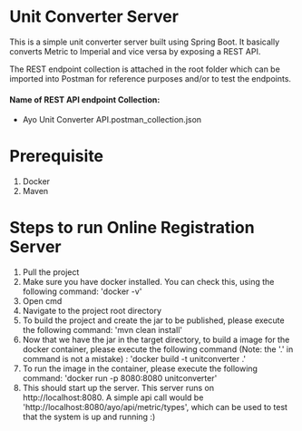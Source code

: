 # Unit Converter Server
This is a simple unit converter server built using Spring Boot. 
It basically converts Metric to Imperial and vice versa by exposing a REST API.

The REST endpoint collection is attached in the root folder which can be imported into Postman 
for reference purposes and/or to test the endpoints.

#### Name of REST API endpoint Collection:
* Ayo Unit Converter API.postman_collection.json

# Prerequisite
1. Docker
2. Maven

# Steps to run Online Registration Server
1. Pull the project 
2. Make sure you have docker installed. You can check this, using the following command: 'docker -v'
3. Open cmd
4. Navigate to the project root directory
5. To build the project and create the jar to be published, please execute the following command: 'mvn clean install'   
6. Now that we have the jar in the target directory, to build a image for the docker container, please execute the 
   following command (Note: the '.' in command is not a mistake) : 'docker build -t unitconverter .' 
6. To run the image in the container, please execute the following command: 'docker run -p 8080:8080 unitconverter'  
7. This should start up the server. This server runs on http://localhost:8080. A simple api call would be 
   'http://localhost:8080/ayo/api/metric/types', which can be used to test that the system is up and running :) 


